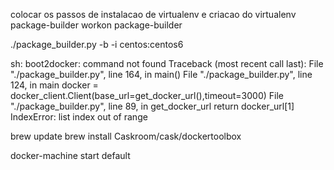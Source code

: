 colocar os passos de instalacao de virtualenv e criacao do virtualenv package-builder
workon package-builder

./package_builder.py -b -i centos:centos6

sh: boot2docker: command not found
Traceback (most recent call last):
  File "./package_builder.py", line 164, in <module>
    main()
  File "./package_builder.py", line 124, in main
    docker = docker_client.Client(base_url=get_docker_url(),timeout=3000)
  File "./package_builder.py", line 89, in get_docker_url
    return docker_url[1]
IndexError: list index out of range

brew update
brew install Caskroom/cask/dockertoolbox

docker-machine start default
